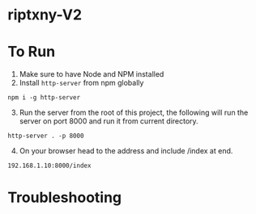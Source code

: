 # riptxny-V2

# To Run
1. Make sure to have Node and NPM installed
2. Install `http-server` from npm globally 
```
npm i -g http-server
```
3. Run the server from the root of this project, the following will run the server on port 8000 and run it from current directory.
```
http-server . -p 8000
```
4. On your browser head to the address and include /index at end.
```
192.168.1.10:8000/index
```

# Troubleshooting
